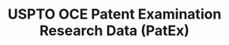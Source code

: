---
layout: default
bigquery: https://console.cloud.google.com/bigquery?p=patents-public-data&d=uspto_oce_pair&page=dataset
citation: 'Graham, S. Marco, A., and Miller, A. (2015). “The USPTO Patent Examination
  Research Dataset: A Window on the Process of Patent Examination.”'
contributors: Graham, S. Marco, A., Miller, A.
cost: None
description: The latest version of PatEx (referred to below as the 2020 release) contains
  detailed information on nearly 11.9 million publicly-viewable provisional and non-provisional
  patent applications to the USPTO and over 4.6 million Patent Cooperation Treaty
  (PCT) applications. It is based on data that OCE downloaded from the Patent Examination
  Data System (PEDS) in April, 2021. The PEDS data are sourced from Public PAIR. The
  first time that OCE used PEDS as the basis of PatEx was for the 2019 release. We
  took the PEDS data and organized it into the familiar PatEx data files, which are
  based on the organization of the Public PAIR portal. The data files include information
  on each application’s characteristics, prosecution history, continuation history,
  claims of foreign priority, patent term adjustment history, publication history,
  and correspondence address information.
documentation: 'For the 2019 and later releases, new technical documentation is available
  https://www.uspto.gov/sites/default/files/documents/PatEx-2019-Technical-Doc.pdf


  A document describing the 2014-2017 data sets is available and can be cited as:
  Graham, Stuart J.H. and Marco, Alan C. and Miller, Richard, The USPTO Patent Examination
  Research Dataset: A Window on the Process of Patent Examination (November 30, 2015).
  Available at SSRN: https://ssrn.com/abstract=2702637.'
last_edit: Mon, 04 Apr 2022 19:06:22 GMT
location: https://www.uspto.gov/ip-policy/economic-research/research-datasets/patent-examination-research-dataset-public-pair
maintained_by: EconomicsData@uspto.gov
related_publications: https://ssrn.com/abstract=29956744, https://ssrn.com/abstract=2702637
schema_fields: '[''earliest_pgpub_number'', ''inventor_rank'', ''wipo_pub_number'',
  ''invention_title'', ''examiner_name_middle'', ''parent_country_code'', ''correspondence_name_line_2'',
  ''inventor_country_name'', ''uspc_class'', ''customer_number'', ''event_code'',
  ''continuation_type'', ''atty_docket_number'', ''appl_status_code'', ''inventor_country_code'',
  ''correspondence_street_line_1'', ''correspondence_street_line_2'', ''application_number'',
  ''examiner_name_last'', ''filing_date'', ''appl_status_date'', ''parent_application_number'',
  ''foreign_parent_date'', ''earliest_pgpub_date'', ''uspc_subclass'', ''event_description'',
  ''inventor_name_middle'', ''patent_issue_date'', ''correspondence_country_code'',
  ''status_description'', ''correspondence_city'', ''sequence_number'', ''correspondence_region_code'',
  ''child_application_number'', ''inventor_name_last'', ''small_entity_indicator'',
  ''abandon_date'', ''file_location_date'', ''status_code'', ''wipo_pub_date'', ''correspondence_postal_code'',
  ''disposal_type'', ''correspondence_region_name'', ''inventor_name_first'', ''correspondence_name_line_1'',
  ''patent_number'', ''foreign_parent_id'', ''file_location'', ''aia_first_to_file'',
  ''application_number_pair'', ''invention_subject_matter'', ''inventor_region_code'',
  ''inventor_address_type'', ''confirm_number'', ''child_filing_date'', ''parent_country'',
  ''application_type'', ''recorded_date'', ''parent_filing_date'', ''correspondence_country_name'',
  ''examiner_name_first'', ''examiner_art_unit'', ''examiner_id'']'
shortname: patex
tags:
- patents
- legal
- history
terms_of_use: 'USPTO’s online databases are not designed or intended to be a source
  for bulk downloads of USPTO data when accessed through the website’s interfaces.
  Individuals, companies, IP addresses, or blocks of IP addresses who, in effect,
  deny or decrease service by generating unusually high numbers of database accesses
  (searches, pages, or hits), whether generated manually or in an automated fashion,
  may be denied access to USPTO servers without notice.


  Bulk data products may be separately obtained from the USPTO, either for free or
  at the cost of dissemination. For details, see information on Electronic Bulk Data
  Products: https://www.uspto.gov/learning-and-resources/electronic-bulk-data-products'
title: USPTO OCE Patent Examination Research Data (PatEx)
uuid: 4342caa7-23af-420c-b2f6-6088f133df6a
---
